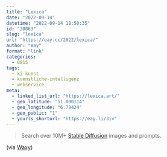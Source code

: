 ```yaml
---
title: "Lexica"
date: "2022-09-14"
datetime: "2022-09-14 18:50:35"
id: "38063"
slug: "lexica"
url: "https://eay.cc/2022/lexica/"
author: "eay"
format: "link"
categories:
  - 0815
tags:
  - ki-kunst
  - kuenstliche-intelligenz
  - webservice
meta:
  - linked_list_url: "https://lexica.art/"
  - geo_latitude: "51.000114"
  - geo_longitude: "6.79424"
  - geo_public: "1"
  - yourls_shorturl: "https://eay.li/3iv"
---
```


> Search over 10M+ [Stable Diffusion](https://en.wikipedia.org/wiki/Stable_Diffusion) images and prompts.

(via [Waxy](https://waxy.org/2022/09/lexica-search-10m-stable-diffusion-images-and-prompts/))
